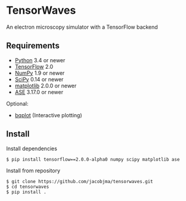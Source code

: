 # TensorWaves
An electron microscopy simulator with a TensorFlow backend



## Requirements

* [Python](http://www.python.org/) 3.4 or newer
* [TensorFlow](https://www.tensorflow.org/) 2.0
* [NumPy](http://docs.scipy.org/doc/numpy/reference/) 1.9 or newer
* [SciPy](http://docs.scipy.org/doc/scipy/reference/) 0.14 or newer
* [matplotlib](http://matplotlib.org/) 2.0.0 or newer
* [ASE](https://gitlab.com/ase) 3.17.0 or newer

Optional:
* [bqplot](https://github.com/bloomberg/bqplot) (Interactive plotting)

## Install
Install dependencies
```
$ pip install tensorflow==2.0.0-alpha0 numpy scipy matplotlib ase
```
Install from repository
```
$ git clone https://github.com/jacobjma/tensorwaves.git
$ cd tensorwaves
$ pip install .
```
